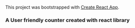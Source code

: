 This project was bootstrapped with [Create React App](https://github.com/facebook/create-react-app).

### A User friendly counter created with react library

